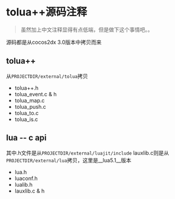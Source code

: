 tolua++源码注释
==============

> 虽然加上中文注释显得有点低端，但是做下这个事情吧。。

源码都是从cocos2dx 3.0版本中拷贝而来

## tolua++

从`PROJECTDIR/external/tolua`拷贝

- tolua++.h
- tolua\_event.c & h
- tolua\_map.c
- tolua\_push.c
- tolua\_to.c
- tolua\_is.c

## lua -- c api



其中.h文件是从`PROJECTDIR/external/luajit/include`
lauxlib.c则是从`PROJECTDIR/external/lua`拷贝，这里是__lua5.1__版本

- lua.h
- luaconf.h
- lualib.h
- lauxlib.c & h
